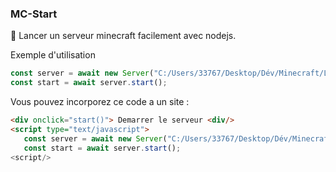 ### MC-Start
🌲 Lancer un serveur minecraft facilement avec nodejs. 

Exemple d'utilisation
```javascript
const server = await new Server("C:/Users/33767/Desktop/Dév/Minecraft/LocalServer 1.12.2", "start", "bat");
const start = await server.start();
```

Vous pouvez incorporez ce code a un site :
```html
<div onclick="start()"> Demarrer le serveur <div/>
<script type="text/javascript">
   const server = await new Server("C:/Users/33767/Desktop/Dév/Minecraft/LocalServer 1.12.2", "start", "bat");
   const start = await server.start();
<script/>
```
